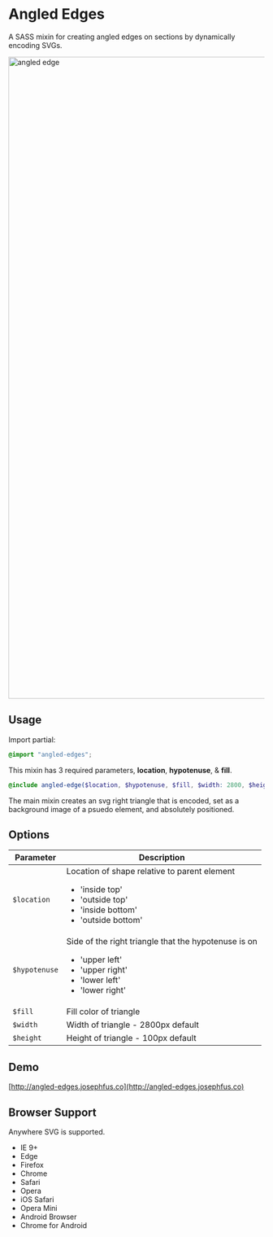 # Angled Edges

A SASS mixin for creating angled edges on sections by dynamically encoding SVGs.

<img width="1262" alt="angled edge" src="https://cloud.githubusercontent.com/assets/6676674/16118929/33700404-33a7-11e6-8e94-a9ace624a41a.png">

## Usage

Import partial:
```scss
@import "angled-edges";
```

This mixin has 3 required parameters, **location**, **hypotenuse**, & **fill**.
```scss
@include angled-edge($location, $hypotenuse, $fill, $width: 2800, $height: 100);
```

The main mixin creates an svg right triangle that is encoded, set as a background image of a psuedo element, and absolutely positioned.

## Options

| Parameter | Description |
| ----------| ----------- |
| `$location` | Location of shape relative to parent element <uL><li>'inside top'</li><li>'outside top'</li><li>'inside bottom'</li><li>'outside bottom'</li></ul> |
| `$hypotenuse` | Side of the right triangle that the hypotenuse is on <uL><li>'upper left'</li><li>'upper right'</li><li>'lower left'</li><li>'lower right'</li></ul> |
| `$fill` | Fill color of triangle |
| `$width` | Width of triangle - 2800px default |
| `$height` | Height of triangle - 100px default |

## Demo

[http://angled-edges.josephfus.co](http://angled-edges.josephfus.co)

## Browser Support

Anywhere SVG is supported.

+ IE 9+
+ Edge
+ Firefox
+ Chrome
+ Safari
+ Opera
+ iOS Safari
+ Opera Mini
+ Android Browser
+ Chrome for Android
